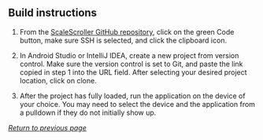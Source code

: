 ## Build instructions

1. From the [ScaleScroller GitHub repository](https://github.com/lsteiner9/scale-scroller), click on the green Code button, make sure SSH is selected, and click the clipboard icon.

2. In Android Studio or IntelliJ IDEA, create a new project from version control. Make sure the version control is set to Git, and paste the link copied in step 1 into the URL field. After selecting your desired project location, click on clone.

3. After the project has fully loaded, run the application on the device of your choice. You may need to select the device and the application from a pulldown if they do not initially show up. 

[*Return to previous page*](index.md)